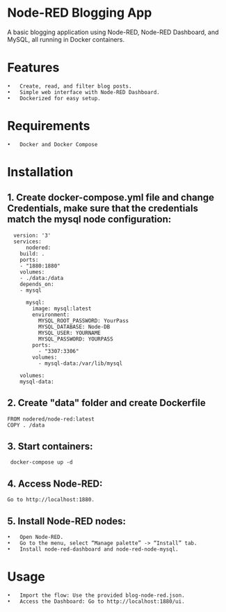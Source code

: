 # Node-RED Blogging App

A basic blogging application using Node-RED, Node-RED Dashboard, and MySQL, all running in Docker containers.

# Features

	•	Create, read, and filter blog posts.
	•	Simple web interface with Node-RED Dashboard.
	•	Dockerized for easy setup.

# Requirements

	•	Docker and Docker Compose

# Installation

     
 ## 1. Create docker-compose.yml file and change Credentials, make sure that the credentials match the mysql node configuration:
      version: '3'
      services:
	      nodered:
		build: .
		ports:
		- "1880:1880"
		volumes:
		- ./data:/data
		depends_on:
		- mysql

	      mysql:
	        image: mysql:latest
	        environment:
	          MYSQL_ROOT_PASSWORD: YourPass
	          MYSQL_DATABASE: Node-DB
	          MYSQL_USER: YOURNAME
	          MYSQL_PASSWORD: YOURPASS
	        ports:
	          - "3307:3306"  
	        volumes:
	          - mysql-data:/var/lib/mysql
    
    	volumes:
      	mysql-data:
       
## 2. Create "data" folder and create Dockerfile 
	FROM nodered/node-red:latest
	COPY . /data
 

## 3. Start containers:
     docker-compose up -d

## 4.  Access Node-RED:
    Go to http://localhost:1880.
    
## 5.  Install Node-RED nodes:
	•	Open Node-RED.
	•	Go to the menu, select “Manage palette” -> “Install” tab.
	•	Install node-red-dashboard and node-red-node-mysql.
 
 #  Usage
	•	Import the flow: Use the provided blog-node-red.json.
	•	Access the Dashboard: Go to http://localhost:1880/ui.
